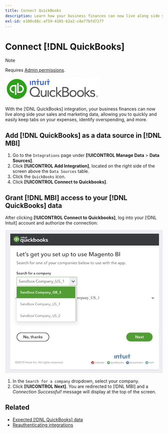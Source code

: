 ```yaml
---
title: Connect QuickBooks
description: Learn how your business finances can now live along side your sales and marketing data, allowing you to quickly and easily keep tabs on your expenses, identify overspending, and more.
exl-id: e100c88c-af59-4185-b2a2-c8e77bfd7277
---
```

# Connect [!DNL QuickBooks]

>[!NOTE]
>
>Requires [Admin permissions](../../../administrator/user-management/user-management.md).

![](../../../assets/Quickbooks.png)

With the [!DNL QuickBooks] integration, your business finances can now live along side your sales and marketing data, allowing you to quickly and easily keep tabs on your expenses, identify overspending, and more.

## Add [!DNL QuickBooks] as a data source in [!DNL MBI]

1. Go to the `Integrations` page under **[!UICONTROL Manage Data** > **Data Sources]**.
1. Click **[!UICONTROL Add Integration]**, located on the right side of the screen above the `Data Sources` table.
1. Click the `QuickBooks` icon.
1. Click **[!UICONTROL Connect to Quickbooks]**.

## Grant [!DNL MBI] access to your [!DNL QuickBooks] data

After clicking **[!UICONTROL Connect to Quickbooks]**, log into your [!DNL Intuit] account and authorize the connection:

![](../../../assets/QuickBooks_App_Store_1.jpg)

1. In the `Search for a company` dropdown, select your company.
1. Click **[!UICONTROL Next]**. You are redirected to [!DNL MBI] and a *Connection Successful!* message will display at the top of the screen.

## Related

* [Expected [!DNL QuickBooks] data](../integrations/quickbooks-data.md)
* [Reauthenticating integrations](https://experienceleague.adobe.com/docs/commerce-knowledge-base/kb/how-to/mbi-reauthenticating-integrations.html?lang=en)
